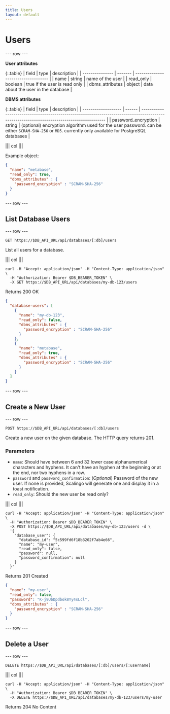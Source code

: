 ```yaml
---
title: Users
layout: default
---
```


# Users

--- row ---

**User attributes**

{:.table}
| field           | type    | description                         |
| --------------- | ------- | ----------------------------------- |
| name            | string  | name of the user                    |
| read_only       | boolean | true if the user is read only       |
| dbms_attributes | object  | data about the user in the database |

**DBMS attributes**

{:.table}
| field               | type   | description                                                                                                                                |
| ------------------- | ------ | ------------------------------------------------------------------------------------------------------------------------------------------ |
| password_encryption | string | (optional) encryption algorithm used for the user password. can be either `SCRAM-SHA-256` or `MD5`. currently only available for PostgreSQL databases |

||| col |||

Example object:

```json
{
  "name": "metabase",
  "read_only": true,
  "dbms_attributes" : {
    "password_encryption" : "SCRAM-SHA-256"
  }
}
```

--- row ---

## List Database Users

--- row ---

`GET https://$DB_API_URL/api/databases/[:db]/users`

List all users for a database.

||| col |||

```shell
curl -H "Accept: application/json" -H "Content-Type: application/json" \
  -H "Authorization: Bearer $DB_BEARER_TOKEN" \
  -X GET https://$DB_API_URL/api/databases/my-db-123/users
```

Returns 200 OK

```json
{
  "database-users": [
    {
      "name": "my-db-123",
      "read_only": false,
      "dbms_attributes" : {
        "password_encryption" : "SCRAM-SHA-256"
      }
    },
    {
      "name": "metabase",
      "read_only": true,
      "dbms_attributes" : {
        "password_encryption" : "SCRAM-SHA-256"
      }
    }
  ]
}

```

--- row ---

## Create a New User

--- row ---

`POST https://$DB_API_URL/api/databases/[:db]/users`

Create a new user on the given database. The HTTP query returns 201.

### Parameters

* `name`: Should have between 6 and 32 lower case alphanumerical characters and hyphens. It can't have an hyphen at the beginning or at the end, nor two hyphens in a row.
* `password` and `password_confirmation`: (*Optional*) Password of the new user. If none is provided, Scalingo will generate one and display it in a toast notification.
* `read_only`: Should the new user be read only?

||| col |||

```shell
curl -H "Accept: application/json" -H "Content-Type: application/json" \
  -H "Authorization: Bearer $DB_BEARER_TOKEN" \
  -X POST https://$DB_API_URL/api/databases/my-db-123/users -d \
  '{
    "database_user": {
      "database_id": "5c599fd6f18b3202f7ab4e66",
      "name": "my-user",
      "read_only": false,
      "password": null,
      "password_confirmation": null
    }
  }'
```

Returns 201 Created

```json
{
  "name": "my-user",
  "read_only": false,
  "password": "K-j9UbDpdbok8Yy4sLcl",
  "dbms_attributes" : {
    "password_encryption" : "SCRAM-SHA-256"
  }
}

```

--- row ---

## Delete a User

--- row ---

`DELETE https://$DB_API_URL/api/databases/[:db]/users/[:username]`

||| col |||

```shell
curl -H "Accept: application/json" -H "Content-Type: application/json" \
  -H "Authorization: Bearer $DB_BEARER_TOKEN" \
  -X DELETE https://$DB_API_URL/api/databases/my-db-123/users/my-user
```

Returns 204 No Content
